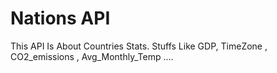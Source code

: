 # Nations API

This API Is About Countries Stats. Stuffs Like GDP, TimeZone , CO2_emissions , Avg_Monthly_Temp ....
